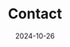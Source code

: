 ---
title: Contact
date: 2024-10-26
share: false
type: landing

design:
  # Default section spacing
  spacing: "0rem"

sections:
    - block: contact
      content:
        title: Contact Us
        text: Send us an e-mail with your needs ands contact information, we will get back to you as soon as we can.
        mail: contact@cravaterouge.com
        linkedin: https://www.linkedin.com/company/cravaterouge/
        twitter: https://x.com/rouge_cravate
        github: https://github.com/CravateRouge
---